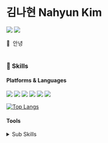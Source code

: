 # 김나현 Nahyun Kim

<!-- 👩‍🎓 Soongsil Univ. Computer Science   -->
<!-- 📌 **[BLOG](https://clotty-cloud.tistory.com)** |
**[EMAIL](mailto:real.nahyunini9599@gmail.com)**  -->

<p>
  <a href="http://blog.cowkite.com/" target="_blank"><img src="https://img.shields.io/badge/Blog-DD0B78?style=flat-square&logo=GitHub%20Sponsors&logoColor=white"/></a>
  <a href="mailto:isnahyunini9599@gmail.com" target="_blank"><img src="https://img.shields.io/badge/nahyunini9599@gmail.com-EA4335?style=flat-square&logo=Gmail&logoColor=white"/></a>
  <!-- <a href="https://www.linkedin.com/in/cowkite/" target="_blank"><img src="https://img.shields.io/badge/SoyeonKim-0A66C2?style=flat-square&logo=Linkedin&logoColor=white"/></a> -->
  <!-- <a href="https://twitter.com/cowkite" target="_blank"><img src="https://img.shields.io/badge/cowkite-1DA1F2?style=flat-square&logo=Twitter&logoColor=white"/></a> -->
</p>

<p>
  👋&nbsp; 안녕 <br/><br/>
</p>

### 💪 Skills
#### Platforms & Languages
<p>
<img src="https://img.shields.io/badge/javascript-F7DF1E?style=for-the-badge&logo=javascript&logoColor=black">
<img src="https://img.shields.io/badge/jquery-0769AD?style=for-the-badge&logo=jquery&logoColor=white">
<img src="https://img.shields.io/badge/html-E34F26?style=for-the-badge&logo=html5&logoColor=white">
<img src="https://img.shields.io/badge/css-1572B6?style=for-the-badge&logo=css3&logoColor=white">
<img src="https://img.shields.io/badge/sass-cc6699?style=for-the-badge&logo=css3&logoColor=white">
<img src="https://img.shields.io/badge/github-181717?style=for-the-badge&logo=github&logoColor=white">

</p>

[![Top Langs](https://github-readme-stats.vercel.app/api/top-langs/?username=nahyunini&layout=compact)](https://github.com/nahyunini/github-readme-stats)


#### Tools
<!-- <p>
  <img src="https://img.shields.io/badge/ReactiveX-B7178C?style=flat-square&logo=ReactiveX&logoColor=white"/>
  <img src="https://img.shields.io/badge/Firebase-FFCA28?style=flat-square&logo=Firebase&logoColor=black"/>
  <img src="https://img.shields.io/badge/Realm-39477F?style=flat-square&logo=Realm&logoColor=white"/>
  <img src="https://img.shields.io/badge/Bitrise-683D87?style=flat-square&logo=Bitrise&logoColor=white"/>
  <img src="https://img.shields.io/badge/Git-F05032?style=flat-square&logo=Git&logoColor=white"/>
</p> -->


<!-- 
![C](https://img.shields.io/badge/-C-A8B9CC?style=flat-square&logo=C&logoColor=black)
![Java](https://img.shields.io/badge/-Java-007396?style=flat-square&logo=Java&logoColor=white)
![Spring](https://img.shields.io/badge/-Spring-6DB33F?style=flat-square&logo=Spring&logoColor=white)
![TypeScript](https://img.shields.io/badge/-TypeScript-3178C6?style=flat-square&logo=TypeScript&logoColor=white)
![Serverless](https://img.shields.io/badge/-Serverless-FD5750?style=flat-square&logo=Serverless&logoColor=white)
![MariaDB](https://img.shields.io/badge/-MariaDB-1F305F?style=flat-square&logo=mariadb&logoColor=white) -->

<details>
<summary>Sub Skills</summary>
<p></p>

![Python](https://img.shields.io/badge/-Python-3776AB?style=flat-square&logo=Python&logoColor=white)
![Django](https://img.shields.io/badge/-Django-092E20?style=flat-square&logo=django&logoColor=white)
![NestJS](https://img.shields.io/badge/-NestJS-E0234E?style=flat-square&logo=NestJS&logoColor=white)
![PostgreSQL](https://img.shields.io/badge/-PostgreSQL-4169E1?style=flat-square&logo=PostgreSQL&logoColor=white)

</details>

